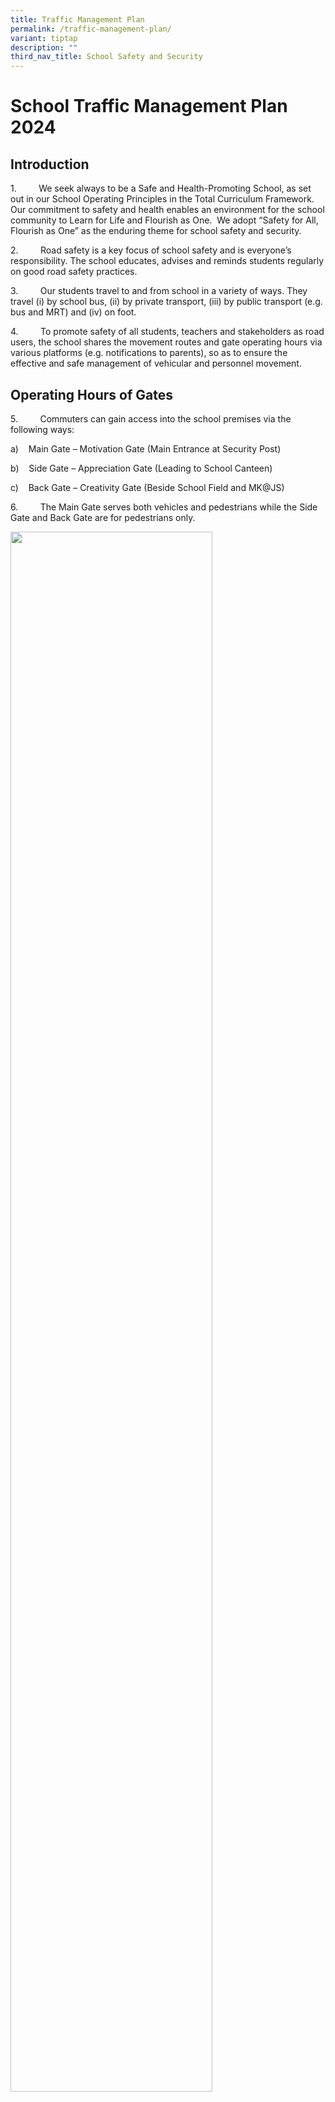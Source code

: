 ```yaml
---
title: Traffic Management Plan
permalink: /traffic-management-plan/
variant: tiptap
description: ""
third_nav_title: School Safety and Security
---
```

<h1><strong>School Traffic Management Plan 2024</strong></h1>
<h2><strong>Introduction</strong></h2>
<p>1.&nbsp;&nbsp;&nbsp;&nbsp;&nbsp;&nbsp;&nbsp;&nbsp; We seek always to be
a Safe and Health-Promoting School, as set out in our School Operating
Principles in the Total Curriculum Framework. Our commitment to safety
and health enables an environment for the school community to Learn for
Life and Flourish as One.&nbsp; We adopt “Safety for All, Flourish as One”
as the enduring theme for school safety and security.</p>
<p>2.&nbsp;&nbsp;&nbsp;&nbsp;&nbsp;&nbsp;&nbsp;&nbsp; Road safety is a key
focus of school safety and is everyone’s responsibility. The school educates,
advises and reminds students regularly on good road safety practices.</p>
<p>3.&nbsp;&nbsp;&nbsp;&nbsp;&nbsp;&nbsp;&nbsp;&nbsp; Our students travel
to and from school in a variety of ways. They travel (i) by school bus,
(ii) by private transport, (iii) by public transport (e.g. bus and MRT)
and (iv) on foot.</p>
<p>4.&nbsp;&nbsp;&nbsp;&nbsp;&nbsp;&nbsp;&nbsp;&nbsp; To promote safety of
all students, teachers and stakeholders as road users, the school shares
the movement routes and gate operating hours via various platforms (e.g.
notifications to parents), so as to ensure the effective and safe management
of vehicular and personnel movement.</p>
<h2><strong>Operating Hours of Gates</strong></h2>
<p>5.&nbsp;&nbsp;&nbsp;&nbsp;&nbsp;&nbsp;&nbsp;&nbsp; Commuters can gain
access into the school premises via the following ways:</p>
<p>a)&nbsp;&nbsp;&nbsp; Main Gate – Motivation Gate (Main Entrance at Security
Post)</p>
<p>b)&nbsp;&nbsp;&nbsp; Side Gate – Appreciation Gate (Leading to School
Canteen)</p>
<p>c)&nbsp;&nbsp;&nbsp;&nbsp;Back Gate – Creativity Gate (Beside School Field
and MK@JS)</p>
<p>6.&nbsp;&nbsp;&nbsp;&nbsp;&nbsp;&nbsp;&nbsp;&nbsp; The Main Gate serves
both vehicles and pedestrians while the Side Gate and Back Gate are for
pedestrians only.</p>
<div class="isomer-image-wrapper">
<img style="width: 80%;" height="auto" width="100%" alt="" src="/images/Traffic management/map.png">
</div>
<table>
<tbody>
<tr>
<td rowspan="1" colspan="1">
<p><strong>Gate</strong>
</p>
</td>
<td rowspan="1" colspan="1">
<p><strong>Operating Hours</strong>
</p>
</td>
<td rowspan="1" colspan="1">
<p><strong>Remarks</strong>
</p>
</td>
</tr>
<tr>
<td rowspan="1" colspan="1">
<p>Main Gate</p>
<p>(Motivation Gate)</p>
</td>
<td rowspan="1" colspan="1">
<p>6.00am – 7.00pm</p>
</td>
<td rowspan="1" colspan="1">
<p>-</p>
</td>
</tr>
<tr>
<td rowspan="1" colspan="1">
<p>Side Gate</p>
<p>(Appreciation Gate)</p>
</td>
<td rowspan="1" colspan="1">
<p>6.45am – 7.30am</p>
<p>1.15pm – 2.00pm</p>
</td>
<td rowspan="1" colspan="1">
<p>-</p>
</td>
</tr>
<tr>
<td rowspan="1" colspan="1">
<p>Back Gate</p>
<p>(Creativity Gate)</p>
</td>
<td rowspan="1" colspan="1">
<p>6.45am – 7.00pm</p>
</td>
<td rowspan="1" colspan="1">
<ul data-tight="true" class="tight">
<li>
<p>Used by staff and students<sup>1</sup> during arrival and dismissal.</p>
</li>
<li>
<p>Visitors, with the exception of MK parents, are strictly not allowed to
enter via this gate.&nbsp; They are to enter the school premises via Main
Gate (Motivation Gate) for visitor registration.</p>
</li>
</ul>
</td>
</tr>
</tbody>
</table>
<h2><strong>Routes for Vehicles</strong></h2>
<p>7.&nbsp;&nbsp;&nbsp;&nbsp;&nbsp;&nbsp;&nbsp;&nbsp; Given the young age
of our students, parents/guardians must exercise close attention and vigilance
when driving outside the school and into the school compound. Parents/Guardians
are to adhere to the speed limit and demonstrate situational alertness
when operating their vehicle on school grounds.&nbsp;</p>
<p>8.&nbsp;&nbsp;&nbsp;&nbsp;&nbsp;&nbsp;&nbsp;&nbsp; When arriving by private
transport, students should be ready with their school bags before alighting
and should alight quickly and independently once the vehicle has come to
a stop. Parents are advised not to alight from the vehicle when dropping
off their child.</p>
<p>9.&nbsp;&nbsp;&nbsp;&nbsp;&nbsp;&nbsp;&nbsp;&nbsp; There are 5 possible
vehicular drop-off points around the school.</p>
<table>
<tbody>
<tr>
<td rowspan="1" colspan="1">
<p><strong><em><u>Along Ang Mo Kio Street 52</u></em></strong>
</p>
<ul data-tight="true" class="tight">
<li>
<p>This drop-off point is near Side Gate (Appreciation Gate).</p>
</li>
<li>
<p>This is also near the bus stop<sup>2</sup> outside the school.</p>
</li>
</ul>
</td>
<td rowspan="1" colspan="1">
<p></p>
<div class="isomer-image-wrapper">
<img style="width: 100%" height="auto" width="100%" alt="" src="/images/Traffic management/st52.jpg">
</div>
</td>
</tr>
<tr>
<td rowspan="1" colspan="1">
<p><strong><em><u>Blk 596 Ang Mo Kio Street 52 (MSCP)</u></em></strong>
</p>
<ul data-tight="true" class="tight">
<li>
<p>This drop-off point is next to the school, near Main Gate (Motivation
Gate).</p>
</li>
<li>
<p>Students alighting here need to walk a short distance from the carpark
to the school and enter the school safely using the pedestrian walkway
at Main Gate (Motivation Gate).</p>
</li>
</ul>
</td>
<td rowspan="1" colspan="1">
<div class="isomer-image-wrapper">
<img style="width: 100%" height="auto" width="100%" alt="" src="/images/Traffic management/mscp.png">
</div>
</td>
</tr>
<tr>
<td rowspan="1" colspan="1">
<p><strong><em><u>Blk</u></em><u> </u><em><u>522 Ang Mo Kio Ave 5 (drop-off porch)</u></em></strong>
</p>
<ul data-tight="true" class="tight">
<li>
<p>This drop-off point is opposite the school.</p>
</li>
<li>
<p>Students alighting here can use the traffic lights to cross the road safely
and enter the school using Side Gate (Appreciation Gate).</p>
</li>
</ul>
</td>
<td rowspan="1" colspan="1">
<div class="isomer-image-wrapper">
<img style="width: 100%" height="auto" width="100%" alt="" src="/images/Traffic management/blk522.jpg">
</div>
</td>
</tr>
<tr>
<td rowspan="1" colspan="1">
<p><strong><em><u>Blk 588 Ang Mo Kio St 52 (drop-off porch)</u></em></strong>
</p>
<ul data-tight="true" class="tight">
<li>
<p>This drop-off point is adjacent to the school.&nbsp;</p>
</li>
<li>
<p>Students alighting here can walk along the sheltered linkway to the school
and enter the school using Side Gate (Appreciation Gate).</p>
</li>
</ul>
</td>
<td rowspan="1" colspan="1">
<div class="isomer-image-wrapper">
<img style="width: 100%" height="auto" width="100%" alt="" src="/images/Traffic management/blk588.png">
</div>
</td>
</tr>
<tr>
<td rowspan="1" colspan="1">
<p><strong><em><u>Blk 590 Ang Mo Kio St 51 (driveway)</u></em></strong>
</p>
<ul data-tight="true" class="tight">
<li>
<p>This drop-off is located at the back of the school.</p>
</li>
<li>
<p>Students alighting here can enter the school using Back Gate (Creativity
Gate).</p>
</li>
</ul>
</td>
<td rowspan="1" colspan="1">
<div class="isomer-image-wrapper">
<img style="width: 100%" height="auto" width="100%" alt="" src="/images/Traffic management/blk590.png">
</div>
</td>
</tr>
</tbody>
</table>
<p>10.&nbsp;&nbsp;&nbsp;&nbsp;&nbsp; <u>Wet Weather Plan</u>: During inclement
weather, vehicles will be allowed entry into the school, where students
will alight at the foyer.</p>
<div class="isomer-image-wrapper">
<img style="width: 80%;" height="auto" width="100%" alt="" src="/images/Traffic management/wetweather.png">
</div>
<p>11.&nbsp;&nbsp;&nbsp;&nbsp;&nbsp; <u>During Dismissal</u>: Priority will
be given to the school buses to move off. Parents who wish to drive into
the school would only be allowed entry about 15 minutes after dismissal
(i.e. after 1.45pm).</p>
<h2><strong>Safe Routes for Pedestrians</strong></h2>
<p><strong>&nbsp;</strong>12.&nbsp;&nbsp;&nbsp;&nbsp;&nbsp; Staff and students
who walk to school can enter the school compound or exit from the school
compound using one of the pedestrian gates at the front, side or back of
the school.</p>
<p>&nbsp;13.&nbsp;&nbsp;&nbsp;&nbsp;&nbsp; Staff and students are <u>not</u> to
walk onto the roads which are meant only for vehicles.</p>
<p>&nbsp;14.&nbsp;&nbsp;&nbsp;&nbsp;&nbsp; <u>Wet Weather Plan</u>: During
inclement weather, students are to exit from the school using Side Gate
(Appreciation Gate) or Back Gate (Creativity Gate) and walk along the sheltered
linkway to their destination.</p>
<p>&nbsp;15.&nbsp;&nbsp;&nbsp;&nbsp;&nbsp; As pedestrians, students are reminded
to adhere to the following:</p>
<ul data-tight="true" class="tight">
<li>
<p>Remain vigilant at all times.</p>
</li>
<li>
<p>Always use a designated crossing such as traffic lights and zebra crossing.&nbsp;</p>
</li>
<li>
<p>Practise the kerb drill.</p>
</li>
<li>
<p>At the traffic junction, cross the road only when the green man is shown.
Do not cross the road when the green man is blinking.</p>
</li>
<li>
<p>Always walk on the pavement and footpath. Do not walk on the road.</p>
</li>
<li>
<p>Do not play by the side of the road.</p>
</li>
<li>
<p>Do not be distracted when walking and/or crossing the road (e.g. do not
use mobile phone and do not read)</p>
</li>
<li>
<p>Raise their hand when crossing the road to signal to the driver.</p>
</li>
<li>
<p>Remind other students to observe traffic rules and practise good road
safety habits.</p>
</li>
</ul>
<hr>
<p>Footnotes:</p>
<p><sup>1</sup>For morning arrival, JSPS students are allowed entry via Back
Gate (Creativity Gate) until 7.30am, after which they can only enter via
Main Gate (Motivation Gate).</p>
<p><sup>2</sup>Based on LTA guidelines:</p>
<ul data-tight="true" class="tight">
<li>
<p>No parking or waiting at all times within 6 metres of any road intersection
or junction.</p>
</li>
<li>
<p>No parking or waiting at all times within 9 metres from the tip of a bus
bay or bus stop box.</p>
</li>
</ul>
<p></p>